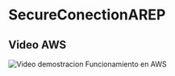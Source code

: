# SecureConectionAREP
## Video AWS
![Video demostracion Funcionamiento en AWS](https://youtu.be/rfGOkmwGg9I)
